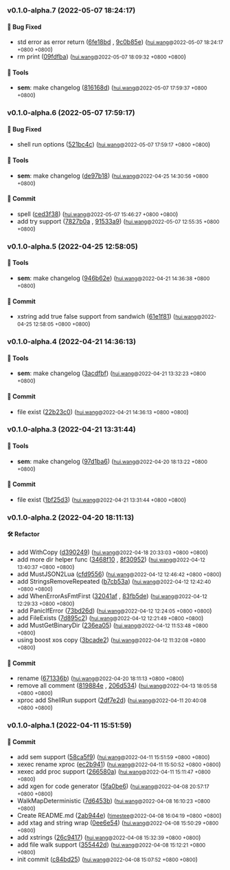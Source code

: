 ### v0.1.0-alpha.7 (2022-05-07 18:24:17)

#### 🐛  Bug Fixed
  * std error as error return ([6fe18bd](https://github.com/sandwich-go/boost/commit/6fe18bdbade8d33a6fdab1501b3e943d68d7cbdf) , [9c0b85e](https://github.com/sandwich-go/boost/commit/9c0b85e6d0faaadc566d79194d2101a6c507bdc2)) (<small>[hui.wang](hui.wang@funplus.com)@2022-05-07 18:24:17 &#43;0800 &#43;0800</small>)
  * rm print ([09fdfba](https://github.com/sandwich-go/boost/commit/09fdfba277080a6d2a898264c99943e536ef7440)) (<small>[hui.wang](hui.wang@funplus.com)@2022-05-07 18:09:32 &#43;0800 &#43;0800</small>)

#### 🤖  Tools
  * **sem**: make changelog ([816168d](https://github.com/sandwich-go/boost/commit/816168d08e59a870e7ca13b0ada44fe25c1b23eb)) (<small>[hui.wang](hui.wang@funplus.com)@2022-05-07 17:59:37 &#43;0800 &#43;0800</small>)

### v0.1.0-alpha.6 (2022-05-07 17:59:17)

#### 🐛  Bug Fixed
  * shell run options ([521bc4c](https://github.com/sandwich-go/boost/commit/521bc4ced1b9f7f396cf9fe26963938800ee1e39)) (<small>[hui.wang](hui.wang@funplus.com)@2022-05-07 17:59:17 &#43;0800 &#43;0800</small>)

#### 🤖  Tools
  * **sem**: make changelog ([de97b18](https://github.com/sandwich-go/boost/commit/de97b18587ade483d4c25d9e06464b1037c0d273)) (<small>[hui.wang](hui.wang@funplus.com)@2022-04-25 14:30:56 &#43;0800 &#43;0800</small>)

#### 💪  Commit
  * spell ([ced3f38](https://github.com/sandwich-go/boost/commit/ced3f381cc5937e3194b6b69fc3d04f7a891a9ac)) (<small>[hui.wang](hui.wang@funplus.com)@2022-05-07 15:46:27 &#43;0800 &#43;0800</small>)
  * add try support ([7827b0a](https://github.com/sandwich-go/boost/commit/7827b0a2561b4d82ba70fb18a29b1a47ed0a2522) , [91533a9](https://github.com/sandwich-go/boost/commit/91533a9c185f3e115e4d25a3301f666d9e6a0b0c)) (<small>[hui.wang](hui.wang@funplus.com)@2022-05-07 12:55:35 &#43;0800 &#43;0800</small>)

### v0.1.0-alpha.5 (2022-04-25 12:58:05)

#### 🤖  Tools
  * **sem**: make changelog ([946b62e](https://github.com/sandwich-go/boost/commit/946b62eb5fa919e574b4a051b10de8ec186469fd)) (<small>[hui.wang](hui.wang@funplus.com)@2022-04-21 14:36:38 &#43;0800 &#43;0800</small>)

#### 💪  Commit
  * xstring add true false support from sandwich ([61e1f81](https://github.com/sandwich-go/boost/commit/61e1f813a8efa904f063b7134256096ae34e63f4)) (<small>[hui.wang](hui.wang@funplus.com)@2022-04-25 12:58:05 &#43;0800 &#43;0800</small>)

### v0.1.0-alpha.4 (2022-04-21 14:36:13)

#### 🤖  Tools
  * **sem**: make changelog ([3acdfbf](https://github.com/sandwich-go/boost/commit/3acdfbfdb563497bca1dff6324f0339554b77a10)) (<small>[hui.wang](hui.wang@funplus.com)@2022-04-21 13:32:23 &#43;0800 &#43;0800</small>)

#### 💪  Commit
  * file exist ([22b23c0](https://github.com/sandwich-go/boost/commit/22b23c030ee4993945624683738b18b9540f031e)) (<small>[hui.wang](hui.wang@funplus.com)@2022-04-21 14:36:13 &#43;0800 &#43;0800</small>)

### v0.1.0-alpha.3 (2022-04-21 13:31:44)

#### 🤖  Tools
  * **sem**: make changelog ([97d1ba6](https://github.com/sandwich-go/boost/commit/97d1ba636c63ae43754e7df8e27e04a803fae205)) (<small>[hui.wang](hui.wang@funplus.com)@2022-04-20 18:13:22 &#43;0800 &#43;0800</small>)

#### 💪  Commit
  * file exist ([1bf25d3](https://github.com/sandwich-go/boost/commit/1bf25d3434bc228eddcfe82461e5814949776f4f)) (<small>[hui.wang](hui.wang@funplus.com)@2022-04-21 13:31:44 &#43;0800 &#43;0800</small>)

### v0.1.0-alpha.2 (2022-04-20 18:11:13)

#### 🛠  Refactor
  * add  WithCopy ([d390249](https://github.com/sandwich-go/boost/commit/d390249e6ec95ece834a90f753c589c3ce4f3697)) (<small>[hui.wang](hui.wang@funplus.com)@2022-04-18 20:33:03 &#43;0800 &#43;0800</small>)
  * add more dir helper func ([3468f10](https://github.com/sandwich-go/boost/commit/3468f10a0492518f6984e49b7640ef0f78fd3e3f) , [8f30952](https://github.com/sandwich-go/boost/commit/8f30952c6c9362b2fa510aa32b13e2eed5b7884d)) (<small>[hui.wang](hui.wang@funplus.com)@2022-04-12 13:40:37 &#43;0800 &#43;0800</small>)
  * add MustJSON2Lua ([cfd9556](https://github.com/sandwich-go/boost/commit/cfd9556d5501d37835049a46ed34ea5303aa917b)) (<small>[hui.wang](hui.wang@funplus.com)@2022-04-12 12:46:42 &#43;0800 &#43;0800</small>)
  * add StringsRemoveRepeated ([b7cb53a](https://github.com/sandwich-go/boost/commit/b7cb53a69e68fde0b2299a19d800f903d8e91ffc)) (<small>[hui.wang](hui.wang@funplus.com)@2022-04-12 12:42:40 &#43;0800 &#43;0800</small>)
  * add WhenErrorAsFmtFirst ([32041af](https://github.com/sandwich-go/boost/commit/32041af70ebb540a5f0bb0027cad81a5bdfd956c) , [83fb5de](https://github.com/sandwich-go/boost/commit/83fb5def4dd70081ac7c40c730f9b5e4b63b0035)) (<small>[hui.wang](hui.wang@funplus.com)@2022-04-12 12:29:33 &#43;0800 &#43;0800</small>)
  * add PanicIfError ([73bd26d](https://github.com/sandwich-go/boost/commit/73bd26db6f43fa2fa97822f0dfcca48ee3c8e1d2)) (<small>[hui.wang](hui.wang@funplus.com)@2022-04-12 12:24:05 &#43;0800 &#43;0800</small>)
  * add FileExists ([7d895c2](https://github.com/sandwich-go/boost/commit/7d895c20f2975437f9f4ecbd6e0055ebacdac163)) (<small>[hui.wang](hui.wang@funplus.com)@2022-04-12 12:21:49 &#43;0800 &#43;0800</small>)
  * add MustGetBinaryDir ([236ea05](https://github.com/sandwich-go/boost/commit/236ea05bdf270065e567f2c0e77a3a47180b3905)) (<small>[hui.wang](hui.wang@funplus.com)@2022-04-12 11:53:48 &#43;0800 &#43;0800</small>)
  * using boost xos copy ([3bcade2](https://github.com/sandwich-go/boost/commit/3bcade2bc557c16706f3c8a1bb70eafb1a2b2e5a)) (<small>[hui.wang](hui.wang@funplus.com)@2022-04-12 11:32:08 &#43;0800 &#43;0800</small>)

#### 💪  Commit
  * rename ([671336b](https://github.com/sandwich-go/boost/commit/671336b85139a463049dd7e57a565cf2c3b2b3ef)) (<small>[hui.wang](hui.wang@funplus.com)@2022-04-20 18:11:13 &#43;0800 &#43;0800</small>)
  * remove all comment ([819884e](https://github.com/sandwich-go/boost/commit/819884ed3836bb7410435bc4a993dc69fde4d954) , [206d534](https://github.com/sandwich-go/boost/commit/206d534e7fee05cd9ece69585b1bc8b982db2100)) (<small>[hui.wang](hui.wang@funplus.com)@2022-04-13 18:05:58 &#43;0800 &#43;0800</small>)
  * xproc add ShellRun support ([2df7e2d](https://github.com/sandwich-go/boost/commit/2df7e2d67502733b97caaaf6843859de83b9cbe7)) (<small>[hui.wang](hui.wang@funplus.com)@2022-04-11 20:40:08 &#43;0800 &#43;0800</small>)

### v0.1.0-alpha.1 (2022-04-11 15:51:59)

#### 💪  Commit
  * add sem support ([58ca5f9](https://github.com/sandwich-go/boost/commit/58ca5f9616323db95f04a9a40e00dffa61496964)) (<small>[hui.wang](hui.wang@funplus.com)@2022-04-11 15:51:59 &#43;0800 &#43;0800</small>)
  * xexec rename xproc ([ec2b941](https://github.com/sandwich-go/boost/commit/ec2b941dac6a3fd69a28969e4dd248a24a0e972a)) (<small>[hui.wang](hui.wang@funplus.com)@2022-04-11 15:50:52 &#43;0800 &#43;0800</small>)
  * xexec add proc support ([266580a](https://github.com/sandwich-go/boost/commit/266580ac14d7ef743d06793c53591d911720ab9a)) (<small>[hui.wang](hui.wang@funplus.com)@2022-04-11 15:11:47 &#43;0800 &#43;0800</small>)
  * add xgen for code generator ([5fa0be6](https://github.com/sandwich-go/boost/commit/5fa0be65e6fb132101a591c2d7ed2f68c6318e60)) (<small>[hui.wang](hui.wang@funplus.com)@2022-04-08 20:57:17 &#43;0800 &#43;0800</small>)
  * WalkMapDeterministic ([7d6453b](https://github.com/sandwich-go/boost/commit/7d6453b6c30c7471feb5f932cfb4b037bd495583)) (<small>[hui.wang](hui.wang@funplus.com)@2022-04-08 16:10:23 &#43;0800 &#43;0800</small>)
  * Create README.md ([2ab944e](https://github.com/sandwich-go/boost/commit/2ab944e0d1156259327cf09d9c1988dad5e948de)) (<small>[timestee](19310233&#43;timestee@users.noreply.github.com)@2022-04-08 16:04:19 &#43;0800 &#43;0800</small>)
  * add xtag and string wrap ([0ee6e54](https://github.com/sandwich-go/boost/commit/0ee6e54adfacc3ce25d8123468d48bf4f812b47d)) (<small>[hui.wang](hui.wang@funplus.com)@2022-04-08 15:50:29 &#43;0800 &#43;0800</small>)
  * add xstrings ([26c9417](https://github.com/sandwich-go/boost/commit/26c94175960d2623f70c1b60824dac52161e8202)) (<small>[hui.wang](hui.wang@funplus.com)@2022-04-08 15:32:39 &#43;0800 &#43;0800</small>)
  * add file walk support ([355442d](https://github.com/sandwich-go/boost/commit/355442deac30f41cc3c5ffbd4d6257b29f48cfc3)) (<small>[hui.wang](hui.wang@funplus.com)@2022-04-08 15:12:21 &#43;0800 &#43;0800</small>)
  * init commit ([c84bd25](https://github.com/sandwich-go/boost/commit/c84bd2539d610b359ededaf6b080ad25ca376a79)) (<small>[hui.wang](hui.wang@funplus.com)@2022-04-08 15:07:52 &#43;0800 &#43;0800</small>)



